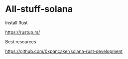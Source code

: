 # All-stuff-solana

Install Rust

https://rustup.rs/

Best resources

https://github.com/0xpancaker/solana-rust-development
